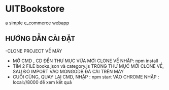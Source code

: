 UITBookstore
===========

a simple e_commerce webapp
## HƯỚNG DẪN CÀI ĐẶT
-CLONE PROJECT VỀ MÁY
- MỞ CMD , CD ĐẾN THƯ MỤC VỪA MỚI CLONE VỀ NHẬP: npm install
- TÌM 2 FILE books.json và category.js TRONG THƯ MỤC MỚI CLONE VỀ, SAU ĐÓ IMPORT VÀO MONGODB ĐÃ CÀI TRÊN MÁY
- CUỐI CÙNG, QUAY LẠI CMD, NHẬP : npm start
VÀO CHROME NHẬP : local://8000 để xem kết quả
